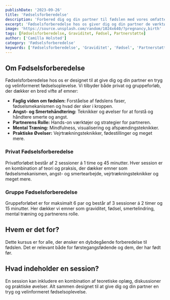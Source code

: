 ```yaml
---
publishDate: '2023-09-26'
title: 'Fødselsforberedelse'
description: 'Forbered dig og din partner til fødslen med vores omfattende fødselsforberedelseskurser. Vi tilbyder både privat og gruppeforløb.'
excerpt: 'Fødselsforberedelse hos os giver dig og din partner de værktøjer, I har brug for til en tryg og velinformeret fødselsoplevelse.'
image: 'https://source.unsplash.com/random/1024x640/?pregnancy,birth'
tags: [Fødselsforberedelse, Graviditet, Fødsel, Partnerstøtte]
author: ['Camilla Holsted']
category: 'Fødselsforberedelse'
keywords: ['Fødselsforberedelse', 'Graviditet', 'Fødsel', 'Partnerstøtte']
---
```


## Om Fødselsforberedelse

Fødselsforberedelse hos os er designet til at give dig og din partner en tryg og velinformeret fødselsoplevelse. Vi tilbyder både privat og gruppeforløb, der dækker en bred vifte af emner:

- **Faglig viden om fødslen:** Forståelse af fødslens faser, fødselsmekanismen og hvad der sker i kroppen.
- **Angst- og Smertehåndtering:** Teknikker og øvelser for at forstå og håndtere smerte og angst.
- **Partnerens Rolle:** Hands-on værktøjer og strategier for partneren.
- **Mental Træning:** Mindfulness, visualisering og afspændingsteknikker.
- **Praktiske Øvelser:** Vejrtrækningsteknikker, fødestillinger og meget mere.

### Privat Fødselsforberedelse

Privatforløbet består af 2 sessioner á 1 time og 45 minutter. Hver session er en kombination af teori og praksis, der dækker emner som fødselsmekanismen, angst- og smertearbejde, vejrtrækningsteknikker og meget mere.

### Gruppe Fødselsforberedelse

Gruppeforløbet er for maksimalt 6 par og består af 3 sessioner á 2 timer og 15 minutter. Her dækker vi emner som graviditet, fødsel, smertelindring, mental træning og partnerens rolle.

## Hvem er det for?

Dette kursus er for alle, der ønsker en dybdegående forberedelse til fødslen. Det er relevant både for førstegangsfødende og dem, der har født før.

## Hvad indeholder en session?

En session kan inkludere en kombination af teoretiske oplæg, diskussioner og praktiske øvelser. Alt sammen designet til at give dig og din partner en tryg og velinformeret fødselsoplevelse.

